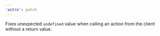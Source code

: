 ```yaml
---
'astro': patch
---
```


Fixes unexpected `undefined` value when calling an action from the client without a return value.
